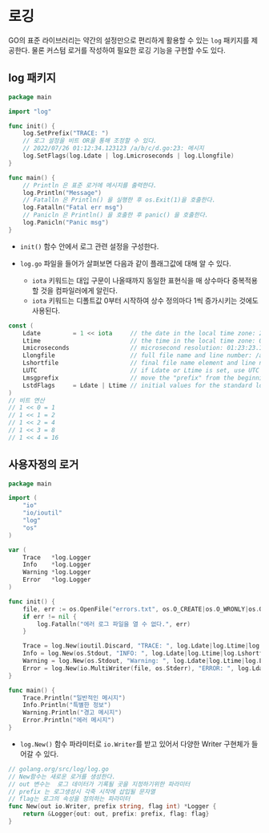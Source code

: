 # 로깅

GO의 표준 라이브러리는 약간의 설정만으로 편리하게 활용할 수 있는 `log` 패키지를 제공한다. 물론 커스텀 로거를 작성하여 필요한 로깅 기능을 구현할 수도 있다.

## log 패키지

```go
package main

import "log"

func init() {
	log.SetPrefix("TRACE: ")
    // 로그 설정을 비트 OR을 통해 조정할 수 있다.
    // 2022/07/26 01:12:34.123123 /a/b/c/d.go:23: 메시지
	log.SetFlags(log.Ldate | log.Lmicroseconds | log.Llongfile)
}

func main() {
	// Println 은 표준 로거에 메시지를 출력한다.
	log.Println("Message")
	// Fatalln 은 Println() 을 실행한 후 os.Exit(1)을 호출한다.
	log.Fatalln("Fatal err msg")
	// Panicln 은 Println() 을 호출한 후 panic() 을 호출한다.
	log.Panicln("Panic msg")
}
```

- `init()` 함수 안에서 로그 관련 설정을 구성한다.

- `log.go` 파일을 들어가 살펴보면 다음과 같이 플래그값에 대해 알 수 있다.
  - `iota` 키워드는 대입 구문이 나올때까지 동일한 표현식을 매 상수마다 중복적용할 것을 컴파일러에게 알린다.
  - `iota` 키워드는 디폴트값 0부터 시작하여 상수 정의마다 1씩 증가시키는 것에도 사용된다.

```go
const (
	Ldate         = 1 << iota     // the date in the local time zone: 2009/01/23
	Ltime                         // the time in the local time zone: 01:23:23
	Lmicroseconds                 // microsecond resolution: 01:23:23.123123.  assumes Ltime.
	Llongfile                     // full file name and line number: /a/b/c/d.go:23
	Lshortfile                    // final file name element and line number: d.go:23. overrides Llongfile
	LUTC                          // if Ldate or Ltime is set, use UTC rather than the local time zone
	Lmsgprefix                    // move the "prefix" from the beginning of the line to before the message
	LstdFlags     = Ldate | Ltime // initial values for the standard logger
)
// 비트 연산
// 1 << 0 = 1
// 1 << 1 = 2
// 1 << 2 = 4
// 1 << 3 = 8
// 1 << 4 = 16
```

## 사용자정의 로거

```go
package main

import (
	"io"
	"io/ioutil"
	"log"
	"os"
)

var (
	Trace   *log.Logger
	Info    *log.Logger
	Warning *log.Logger
	Error   *log.Logger
)

func init() {
	file, err := os.OpenFile("errors.txt", os.O_CREATE|os.O_WRONLY|os.O_APPEND, 0666)
	if err != nil {
		log.Fatalln("에러 로그 파일을 열 수 없다.", err)
	}

	Trace = log.New(ioutil.Discard, "TRACE: ", log.Ldate|log.Ltime|log.Lshortfile)
	Info = log.New(os.Stdout, "INFO: ", log.Ldate|log.Ltime|log.Lshortfile)
	Warning = log.New(os.Stdout, "Warning: ", log.Ldate|log.Ltime|log.Lshortfile)
	Error = log.New(io.MultiWriter(file, os.Stderr), "ERROR: ", log.Ldate|log.Ltime|log.Lshortfile)
}

func main() {
	Trace.Println("일반적인 메시지")
	Info.Println("특별한 정보")
	Warning.Println("경고 메시지")
	Error.Println("에러 메시지")
}
```

- `log.New()` 함수 파라미터로 `io.Writer`를 받고 있어서 다양한 Writer 구현체가 들어갈 수 있다.

```go
// golang.org/src/log/log.go
// New함수는 새로운 로거를 생성한다.
// out 변수는  로그 데이터가 기록될 곳을 지정하기위한 파라미터
// prefix 는 로그생성시 각죽 시작에 삽입될 문자열
// flag는 로그의 속성을 정의하는 파라미터
func New(out io.Writer, prefix string, flag int) *Logger {
	return &Logger{out: out, prefix: prefix, flag: flag}
}
```